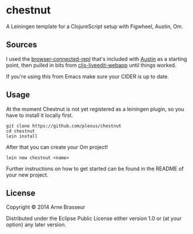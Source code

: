 # chestnut

A Leiningen template for a ClojureScript setup with Figwheel, Austin, Om.

## Sources

I used the [browser-connected-repl](https://github.com/cemerick/austin/tree/master/browser-connected-repl-sample) that's included with [Austin](https://github.com/cemerick/austin) as a starting point, then pulled in bits from [cljs-liveedit-webapp](https://github.com/ejlo/cljs-liveedit-webapp) until things worked.

If you're using this from Emacs make sure your CIDER is up to date.

## Usage

At the moment Chestnut is not yet registered as a leiningen plugin, so you have to install it locally first.

```
git clone https://github.com/plexus/chestnut
cd chestnut
lein install
```

After that you can create your Om project!

```
lein new chestnut <name>
```

Further instructions on how to get started can be found in the README of your new project.

## License

Copyright © 2014 Arne Brasseur

Distributed under the Eclipse Public License either version 1.0 or (at
your option) any later version.
